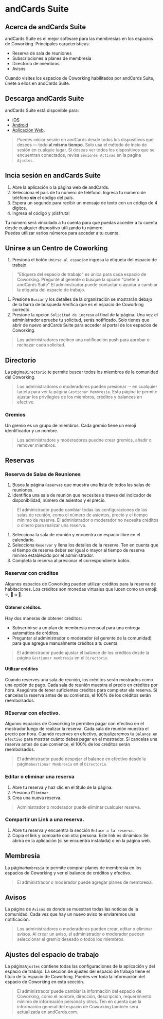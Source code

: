 # andCards Suite

## Acerca de andCards Suite

andCards Suite es el mejor software para las membresías en los espacios de Coworking. Principales características:

* Reserva de sala de reuniones 
* Subscripciones a planes de membresía 
* Directorio de miembros 
* Avisos

Cuando visites los espacios de Coworking habilitados por andCards Suite, únete a ellos en andCards Suite.

## Descarga andCards Suite

andCards Suite está disponible para:

* [iOS](https://itunes.apple.com/us/app/cards-contacts/id1291226540?ls=1&mt=8)
* [Android](https://play.google.com/store/apps/details?id=com.cardscorp.contacts)
* [Aplicación Web](https://andcards.com/suite).

> Puedes iniciar sesión en andCards desde todos los dispositivos que desees — todo **al mismo tiempo**. Solo usa el método de incio de sesión en cualquie lugar. Si deseas ver todos los dispositivos que se encuentran conectados, revisa `Sesiones Activas` en la pagina `Ajustes`.

## Incia sesión en andCards Suite

1. Abre la aplicación o la página web de andCards.
2. Selecciona el país de tu numero de teléfono. Ingresa tu número de teléfono **sin** el código del país.
3. Espera un segundo para recibir un mensaje de texto con un código de 4 dígitos. 
4. Ingresa el código y ¡disfruta!

Tu número será vinculado a tu cuenta para que puedas acceder a tu cuenta desde cualquier dispositivo utilizando tu número.  
Puedes utilizar varios números para acceder a tu cuenta.

## Unirse a un Centro de Coworking

1. Presiona el botón `Unirse al espacio`e ingresa la etiqueta del espacio de trabajo. 

> "Etiquera del espacio de trabajo" es única para cada espacio de Coworking. Pregunte al gerente o busque la opción "Unéte a andCards Suite" El administrador puede contactar o ayudar a cambiar la etiqueta del espacio de trabajo.

1. Presione `Buscar` y los detalles de la organización se mostrarán debajo de la barra de búsqueda.Verifica que es el espacio de Coworking correcto. 
2. Presione la opcion `Solicitud de ingreso` al final de la página.  Una vez el administrador apruebe tu solicitud, serás notificado. Solo tienes que abrir de nuevo andCards Suite para acceder al portal de los espacios de Coworking.

> Los administradores reciben una notificación push para aprobar o rechazar cada solicitud.

## Directorio

La página`Directorio` te permite buscar todos los miembros de la comunidad del Coworking.

> Los administradores o moderadores pueden presionar ··· en cualquier tarjeta para ver la página `Gestionar Membresía`. Esta página te permite ajustar los privilegios de los miembros, créditos y balances en efectivo.

### Gremios

Un gremio es un grupo de miembros. Cada gremio tiene un emoji identificador y un nombre.

> Los administradore y moderadores puedne crear gremios, añadir o remover miembros.

## Reservas

### Reserva de Salas de Reuniones

1. Busca la página `Reservas` que muestra una lista de todos las salas de reuniones. 
2. Identifica una sala de reunión que necesites a traves del indicador de disponibilidad, número de asientos y el precio.

> El administrador puede cambiar todas las configuraciones de las salas de reunión, como el número de asientos, precio y el tiempo mínimo de reserva. El administrador o moderador no necesita créditos o dinero para realizar una reserva.

1. Selecciona la sala de reunión y encuentra un espacio libre en el calendario.    
2. Selecciona `Reservar` y llena los detalles de la reserva. Ten en cuenta que el tiempo de reserva deber ser igual o mayor al tiempo de reserva mínimo establecido por el  administrador. 
3. Completa la reserva al presionar el correspondiente botón. 

### Reservar con créditos

Algunos espacios de Coworking pueden utilizar créditos para la reserva de habitaciones. Los créditos son monedas virtuales que lucen como un emoji: ⭐️, 💎 o 🍑.

#### Obtener créditos.

Hay dos maneras de obtener créditos:

* Subscribirse a un plan de membresía mensual para una entrega automática de créditos.
* Preguntar al administrador o moderador \(el gerente de la comunidad\) para que agregue manualmente créditos a tu cuenta.

> El administrador puede ajustar el balance de los créditos desde la página `Gestionar membresía` en el `Directorio`.

#### Utilizar créditos

Cuando reserves una sala de reunión, los créditos serán mostrados como una opción de pago. Cada sala de reunión muestra el precio en créditos por hora. Asegúrate de tener suficientes créditos para completar ela reserva. Si cancelas la reserva antes de su comienzo, el 100% de los créditos serán reembolsados.

### REservar con efectivo.

Algunos espacios de Coworking te permiten pagar con efectivo en el mostrador luego de realizar la reserva. Cada sala de reunión muestra el precio por hora. Cuando reserves en efectivo, actualizaremos tu `Balance en efectivo` para mostrar cuánto debes pagar en el mostrador. Si cancelas una reserva antes de que comience, el 100% de los créditos serán reembolsados.

> El administrador puede despejar el balance en efectivo desde la página`Gestionar Membresía` en el `Directorio`.

### Editar o eliminar una reserva

1. Abre tu reserva y haz clic en el título de la página. 
2. Presiona `Eliminar`. 
3. Crea una nueva reserva. 

> Administrador o moderador puede eliminar cualquier reserva.

### Compartir un Link a una reserva.

1. Abre tu reserva y encuentra la sección `Enlace a la reserva`.
2. Copia el link y comoarte con otra persona. Este link es dinámico: Se abrira en la aplicación \(si se encuentra instalada\) o en la página web.  

## Membresía

La página`Membresía` te permite comprar planes de membresía en los espacios de Coworking y ver el balance de créditos y efectivo.

> El administrador o moderador puede agregar planes de membresía.

## Avisos

La página de `Avisos` es donde se muestran todas las noticias de la comunidad. Cada vez que hay un nuevo aviso te enviaremos una notificación.

> Los administradores o moderadores pueden crear, editar o eliminar avisos. Al crear un aviso, el administrador o moderador pueden seleccionar el gremio deseado o todos los miembros.

## Ajustes del espacio de trabajo

La página`Ajustes` contiene todas las configuraciones de la aplicación y del espacio de trabajo. La sección de ajustes del espacio de trabajo tiene el título de tu espacio de Coworking. Puedes ver toda la información del espacio de Coworking en esta sección.

> El administrador puede cambiar la información del espacio de Coworking, como el nombre, dirección, descripción, requerimiento mínimo de información personal y otros. Ten en cuenta que la información general del espacio de Coworking también será actualizada en andCards.com.

